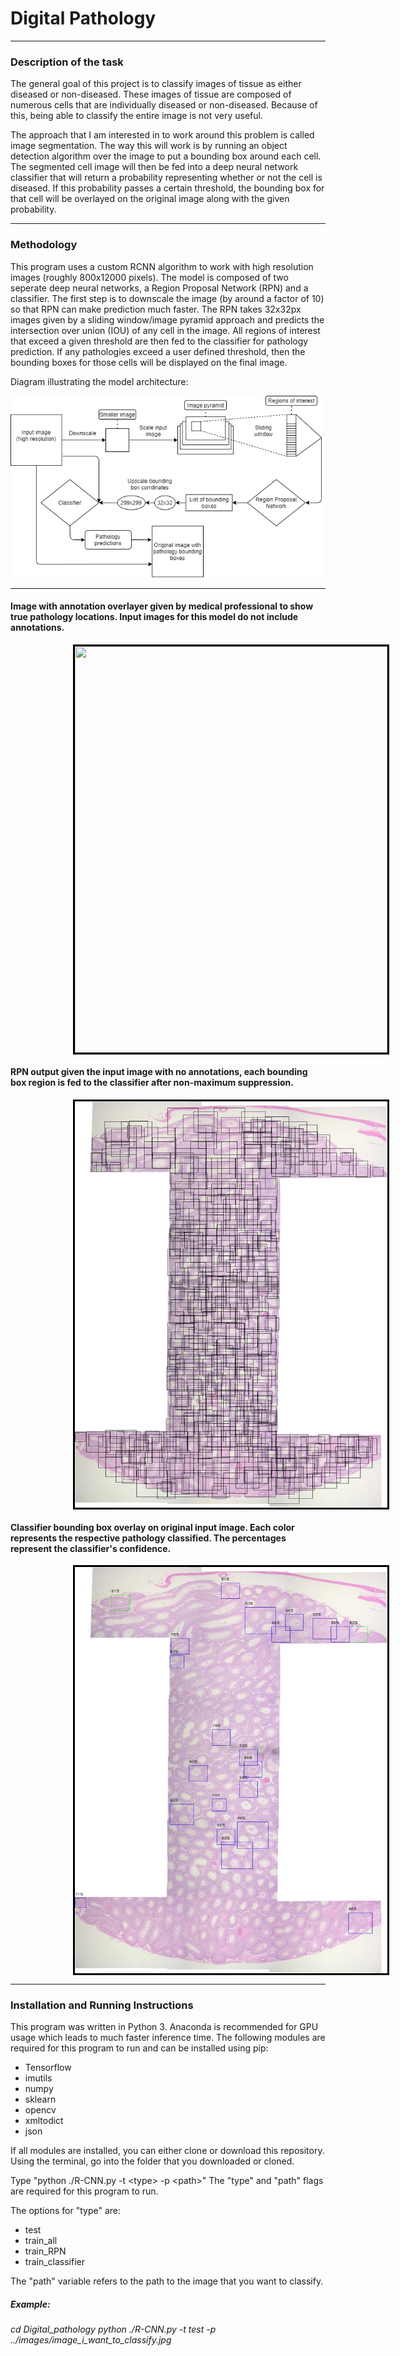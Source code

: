 # Digital Pathology

---

### Description of the task

The general goal of this project is to classify images of tissue as either diseased or non-diseased. These images of tissue are composed of numerous cells that are individually diseased or non-diseased. Because of this, being able to classify the entire image is not very useful. 

The approach that I am interested in to work around this problem is called image segmentation. The way this will work is by running an object detection algorithm over the image to put a bounding box around each cell. The segmented cell image will then be fed into a deep neural network classifier that will return a probability representing whether or not the cell is diseased. If this probability passes a certain threshold, the bounding box for that cell will be overlayed on the original image along with the given probability.

---

### Methodology 

This program uses a custom RCNN algorithm to work with high resolution images (roughly 800x12000 pixels). The model is composed of two seperate deep neural networks, a Region Proposal Network (RPN) and a classifier. The first step is to downscale the image (by around a factor of 10) so that RPN can make prediction much faster. The RPN takes 32x32px images given by a sliding window/image pyramid approach and predicts the intersection over union (IOU) of any cell in the image. All regions of interest that exceed a given threshold are then fed to the classifier for pathology prediction. If any pathologies exceed a user defined threshold, then the bounding boxes for those cells will be displayed on the final image.

Diagram illustrating  the model architecture:

![Architecture Diagram](Architecture_Diagram.png)

---

#### Image with annotation overlayer given by medical professional to show true pathology locations. Input images for this model do not include annotations.
<img src="diseased_dots_0002.jpg" width="500" height="650" style="border:3px solid black;vertical-align:middle;margin:0px 100px;">

#### RPN output given the input image with no annotations, each bounding box region is fed to the classifier after non-maximum suppression.
<img src="RPN_Prediction.jpg"  width="500" height="650" style="border:3px solid black;vertical-align:middle;margin:0px 100px;">

#### Classifier bounding box overlay on original input image. Each color represents the respective pathology classified. The percentages represent the classifier's confidence.
<img src="Classifier_Prediction.jpg"  width="500" height="650" style="border:3px solid black;vertical-align:middle;margin:0px 100px;">

---

### Installation and Running Instructions

This program was written in Python 3.
Anaconda is recommended for GPU usage which leads to much faster inference time.
The following modules are required for this program to run and can be installed using pip:

* Tensorflow
* imutils
* numpy
* sklearn
* opencv
* xmltodict
* json


If all modules are installed, you can either clone or download this repository.
Using the terminal, go into the folder that you downloaded or cloned.

Type "python ./R-CNN.py -t \<type> -p \<path>"
The "type" and "path" flags are required for this program to run. 

The options for "type" are: 
* test
* train_all
* train_RPN
* train_classifier

The "path" variable refers to the path to the image that you want to classify.

##### *Example:*
*cd Digital_pathology*
*python ./R-CNN.py -t test -p ../images/image_i_want_to_classify.jpg*